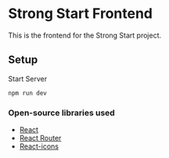 # Strong Start Frontend

This is the frontend for the Strong Start project.

## Setup

Start Server

```shell
npm run dev
```

### Open-source libraries used

- [React](https://reactjs.org/)
- [React Router](https://reactrouter.com/)
- [React-icons](https://react-icons.github.io/react-icons/)
